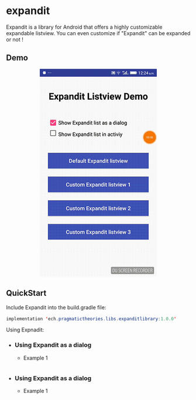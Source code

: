 # expandit
Expandit is a library for Android that offers a highly customizable expandable listview. You can even customize if "Expandit" can be expanded or not !

## Demo

<p align="center">
<img src="https://raw.githubusercontent.com/AmalH/expandit/master/screenshots/demoAll.gif"/>
</p>

## QuickStart

Include Expandit into the build.gradle file:
```Java
implementation 'ech.pragmatictheories.libs.expanditlibrary:1.0.0'
```
Using Expnadit:
* ### Using Expandit as a dialog
    * Example 1
```Java

```
   
* ### Using Expandit as a dialog
    * Example 1
```Java

```
